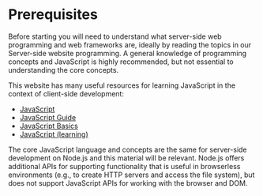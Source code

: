 # Prerequisites

Before starting you will need to understand what server-side web programming and web frameworks are, ideally by reading the topics in our Server-side website programming. A general knowledge of programming concepts and JavaScript is highly recommended, but not essential to understanding the core concepts.

This website has many useful resources for learning JavaScript in the context of client-side development:

- [JavaScript](https://developer.mozilla.org/en-US/docs/Web/JavaScript)<br/>
- [JavaScript Guide](https://developer.mozilla.org/en-US/docs/Web/JavaScript/Guide)<br/>
- [JavaScript Basics](https://developer.mozilla.org/en-US/docs/Learn/Getting_started_with_the_web/JavaScript_basics)<br/>
- [JavaScript (learning)](https://developer.mozilla.org/en-US/docs/Learn/JavaScript)

The core JavaScript language and concepts are the same for server-side development on Node.js and this material will be relevant. Node.js offers additional APIs for supporting functionality that is useful in browserless environments (e.g., to create HTTP servers and access the file system), but does not support JavaScript APIs for working with the browser and DOM.

